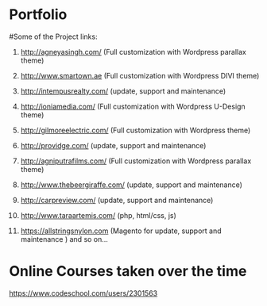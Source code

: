 # Portfolio

#Some of the Project links:

1. http://agneyasingh.com/ (Full customization with Wordpress parallax theme)

2. http://www.smartown.ae (Full customization with Wordpress DIVI theme)

3. http://intempusrealty.com/ (update, support and maintenance)

4. http://ioniamedia.com/ (Full customization with Wordpress U-Design theme)

5. http://gilmoreelectric.com/ (Full customization with Wordpress theme)

6. http://providge.com/ (update, support and maintenance)

7. http://agniputrafilms.com/ (Full customization with Wordpress parallax theme)

8. http://www.thebeergiraffe.com/ (update, support and maintenance)

9. http://carpreview.com/ (update, support and maintenance)

10. http://www.taraartemis.com/ (php, html/css, js) 

11. https://allstringsnylon.com (Magento for update, support and maintenance ) and so on...


# Online Courses taken over the time 

https://www.codeschool.com/users/2301563
